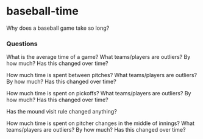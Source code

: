 # baseball-time

Why does a baseball game take so long?

### Questions

What is the average time of a game?
What teams/players are outliers? By how much?
Has this changed over time?

How much time is spent between pitches?
What teams/players are outliers? By how much?
Has this changed over time?

How much time is spent on pickoffs?
What teams/players are outliers? By how much?
Has this changed over time?

Has the mound visit rule changed anything?

How much time is spent on pitcher changes in the middle of innings?
What teams/players are outliers? By how much?
Has this changed over time?
